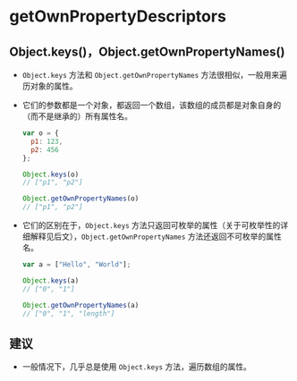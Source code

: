 # getOwnPropertyDescriptors

## Object.keys()，Object.getOwnPropertyNames()

*   `Object.keys` 方法和 `Object.getOwnPropertyNames` 方法很相似，一般用来遍历对象的属性。

*   它们的参数都是一个对象，都返回一个数组，该数组的成员都是对象自身的（而不是继承的）所有属性名。

    ```javascript
    var o = {
      p1: 123,
      p2: 456
    };

    Object.keys(o)
    // ["p1", "p2"]

    Object.getOwnPropertyNames(o)
    // ["p1", "p2"]
    ```

*   它们的区别在于，`Object.keys` 方法只返回可枚举的属性（关于可枚举性的详细解释见后文），`Object.getOwnPropertyNames` 方法还返回不可枚举的属性名。

    ```javascript
    var a = ["Hello", "World"];

    Object.keys(a)
    // ["0", "1"]

    Object.getOwnPropertyNames(a)
    // ["0", "1", "length"]
    ```

## 建议

*   一般情况下，几乎总是使用 `Object.keys` 方法，遍历数组的属性。

